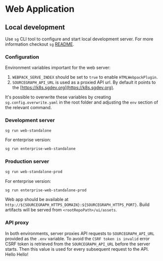 # Web Application

## Local development

Use `sg` CLI tool to configure and start local development server. For more information checkout `sg` [README](../../dev/sg/README.md).

### Configuration

Environment variables important for the web server:

1. `WEBPACK_SERVE_INDEX` should be set to `true` to enable `HTMLWebpackPlugin`.
2. `SOURCEGRAPH_API_URL` is used as a proxied API url. By default it points to the [https://k8s.sgdev.org](https://k8s.sgdev.org).

It's possible to overwrite these variables by creating `sg.config.overwrite.yaml` in the root folder and adjusting the `env` section of the relevant command.

### Development server

```sh
sg run web-standalone
```

For enterprise version:

```sh
sg run enterprise-web-standalone
```

### Production server

```sh
sg run web-standalone-prod
```

For enterprise version:

```sh
sg run enterprise-web-standalone-prod
```

Web app should be available at `http://${SOURCEGRAPH_HTTPS_DOMAIN}:${SOURCEGRAPH_HTTPS_PORT}`.
Build artifacts will be served from `<rootRepoPath>/ui/assets`.

### API proxy

In both environments, server proxies API requests to `SOURCEGRAPH_API_URL` provided as the `.env` variable.
To avoid the `CSRF token is invalid` error CSRF token is retrieved from the `SOURCEGRAPH_API_URL` before the server starts.
Then this value is used for every subsequent request to the API.
Hello Hello!

